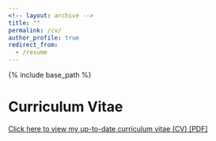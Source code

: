 ```yaml
---
<!-- layout: archive -->
title: ""
permalink: /cv/
author_profile: true
redirect_from:
  - /resume
---
```


{% include base_path %}

# <i class="fa fa-fw fa-file "></i> Curriculum Vitae #
[Click here to view my up-to-date curriculum vitae (CV) [PDF]](https://Henghengniceman.github.io/files/CV-HengHengZhang.pdf)

